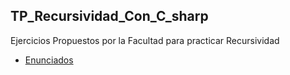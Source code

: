 ## TP_Recursividad_Con_C_sharp

Ejercicios Propuestos por la Facultad para practicar Recursividad

- [Enunciados](Ejercicios_Recursividad.pdf)